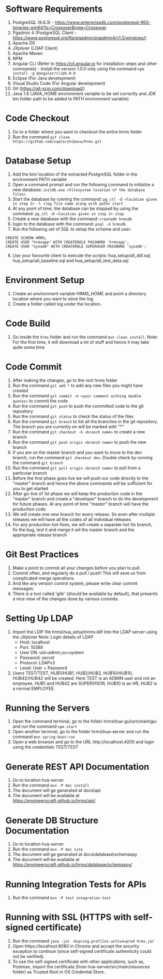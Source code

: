 # Software Requirements
1. PostgreSQL (9.6.3) - https://www.enterprisedb.com/postgresql-963-binaries-win64?ls=Crossover&type=Crossover
2. Pgadmin 4 (PostgreSQL Client - https://www.postgresql.org/ftp/pgadmin/pgadmin4/v1.5/windows/)
3. Apache DS
4. JXplorer (LDAP Client)
5. Apache Maven
6. NPM
7. Angular CLI (Refer to https://cli.angular.io for installation steps and other commands) - Install the version 1.0.0 only using the command `npm install -g @angular/cli@1.0.0`
8. Eclipse (For Java development)
9. Visual Studio Code (For Angular development)
10. Git (https://git-scm.com/download/)
11. Java 1.8 (JAVA_HOME environment variable to be set correctly and JDK bin folder path to be added to PATH environment variable)

# Code Checkout
1. Go to a folder where you want to checkout the entire hrms folder
2. Run the command `git clone https://github.com/saptarshibasu/hrms.git`

# Database Setup
1. Add the bin/ location of the extracted PostgreSQL folder in the environment PATH variable
2. Open a command prompt and run the following command to initialize a new database: `initdb.exe <filesystem location of the database files>`
3. Start the database by running the command: `pg_ctl -D <location given in step 2> -l <log file name along with path> start`
4. At any point of time, the database can be stopped by using the command: `pg_ctl -D <location given in step 2> stop`
5. Create a new database with the command: `createdb hrmsdb`
6. login to the database with the command: `psql -d hrmsdb`. 
7. Run the following set of SQL to setup the schema and user:
```
CREATE SCHEMA HRMS;
CREATE USER "hrmsapp" WITH CREATEROLE PASSWORD 'hrmsapp';
CREATE USER "sysadm" WITH CREATEROLE SUPERUSER PASSWORD 'sysadm';
```
8. Use your favourite client to execute the scripts: hua_setup/all_ddl.sql, hua_setup/all_baseline.sql and hua_setup/all_test_data.sql

# Environment Setup
1. Create an environment variable HRMS_HOME and point a directory location where you want to store the log.
2. Create a folder called log under the location.

# Code Build
1. Go inside the `hrms` folder and run the command `mvn clean install`. Note: For the first time, it will download a lot of stuff and hence it may take quite some time

# Code Commit
1. After making the changes, go to the root hrms folder
2. Run the command `git add *` to add any new files you might have created
3. Run the command `git commit -m <your comment withing double quotes>` to commit the code
4. Run the command `git push` to push the committed code to the git repository
5. Run the command `git status` to check the status of the files
6. Run the command `git branch` to list all the branches in the git repository. The branch you are currently on will be marked with "*"
7. Run the command `git checkout -b <branch name>` to create a new branch
8. Run the command `git push origin <branch name>` to push the new branch
9. If you are on the master branch and you want to move to the dev branch, run the command `git checkout dev`. Double check by running the command `git branch`
10. Run the command `git pull origin <branch name>` to pull from a particular branch
11. Before the first phase goes live we will push our code directly to the "master" branch and hence the above commands will be sufficient for you to get started
12. After go-live of 1st phase we will keep the production code in the "master" branch and create a "developer" branch to do the development for future phases. At any point of time "master" branch will have the production code
13. We will create one new branch for every release. So even after multiple releases we will have all the codes of all individual releases
14. For any production hot-fixes, we will create a separate hot-fix branch, fix the bug, test it and merge it wil the master branch and the appropriate release branch

# Git Best Practices
1. Make a point to commit all your changes before you plan to pull.
2. Commit often, and regularly do a pull / push! This will save us from complicated merge operations. 
3. And like any version control system, please write clear commit messages. 
4. There is a tool called 'gitk' (should be available by default), that presents a nice view of the changes done by various commits. 

# Setting Up LDAP
1. Import the LDIF file hrms\hua_setup\hrms.ldif into the LDAP server using the JXplorer 
   Note: Login details of LDAP
   * Host: localhost
   * Port: 10389
   * User DN: uid=admin,ou=system 
   * Password: secret
   * Protocol: LDAPv3
   * Level: User + Password
2. Users TEST/TEST, HUB1/HUB1, HUB2/HUB2, HUB10/HUB10, HUB42/HUB42 will be created. Here TEST is an ADMIN user and not an employee. HUB1 and HUB42 are SUPERVISOR, HUB10 is an HR, HUB2 is a normal EMPLOYEE.
   
# Running the Servers
1. Open the command terminal, go to the folder hrms\hua-gui\src\main\gui and run the command `npm start`
2. Open another terminal, go to the folder hrms\hua-server and run the command `mvn spring-boot:run`
3. Open a web browser and go to the URL http://localhost:4200 and login using the credentials TEST/TEST

# Generate REST API Documentation
1. Go to location hua-server
2. Run the command `mvn -P doc install`
3. The document will ge generated at docs\api
4. The document will be available at https://engineerscraft.github.io/hrms/api/

# Generate DB Structure Documentation
1. Go to location hua-server
2. Run the command `mvn -P doc site`
3. The document will ge generated at docs\database\schemaspy
4. The document will be available at https://engineerscraft.github.io/hrms/database/schemaspy/

# Running Integration Tests for APIs
1. Run the command `mvn -P test integration-test`

# Running with SSL (HTTPS with self-signed certificate)
1. Run the command `java -jar -Dspring.profiles.active=prod hrms.jar`
2. Open https://localhost:8080 in Chrome and accept the security exception to continue (since self-signed certificate authenticity could not be verified).
3. To use the self-signed certificate with other applications, such as, Postman, import the certificate (from hua-server/src/main/resources folder) as Trusted Root in OS Credential Store.
